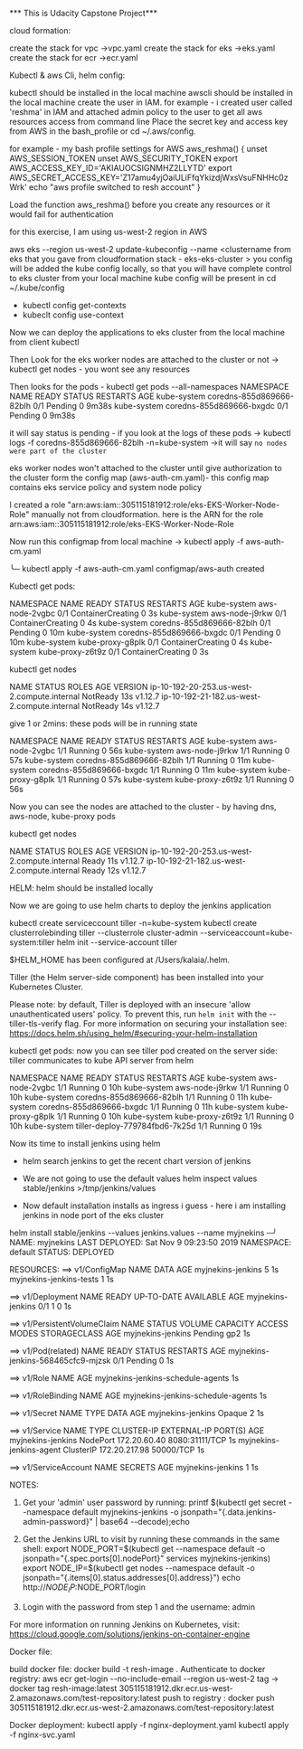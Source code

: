 *** This is Udacity Capstone Project***


cloud formation:

create the stack for vpc ->vpc.yaml
create the stack for eks ->eks.yaml
create the stack for ecr ->ecr.yaml


Kubectl & aws Cli, helm config:

kubectl should be installed in the local machine
awscli should be installed in the local machine
create the user in IAM. for example - i created user called 'reshma' in IAM and attached admin policy to the user to get all aws resources access from command line
Place the secret key and access key from AWS in the bash_profile or cd ~/.aws/config.

for example - my bash profile settings for AWS
aws_reshma() {
    unset AWS_SESSION_TOKEN
    unset AWS_SECURITY_TOKEN
    export AWS_ACCESS_KEY_ID='AKIAUOCSIGNMHZ2LLYTD'
    export AWS_SECRET_ACCESS_KEY='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'
    echo "aws profile switched to resh account"
}

Load the function aws_reshma() before you create any resources or it would fail for authentication

for this exercise, I am using us-west-2 region in AWS

aws eks --region us-west-2 update-kubeconfig --name <clustername from eks that you gave from cloudformation stack - eks-eks-cluster >
you config will be added the kube config locally, so that you will have complete control to eks cluster from your local machine
kube config will be present in cd ~/.kube/config
* kubectl config get-contexts
* kubeclt config use-context <context-name>

Now we can deploy the applications to eks cluster from the local machine from client kubectl


Then Look for the eks worker nodes are attached to the cluster or not -> kubectl get nodes - you wont see any resources

Then looks for the pods - kubectl get pods --all-namespaces
NAMESPACE     NAME                       READY     STATUS    RESTARTS   AGE
kube-system   coredns-855d869666-82blh   0/1       Pending   0          9m38s
kube-system   coredns-855d869666-bxgdc   0/1       Pending   0          9m38s

it will say status is pending - if you look at the logs of these pods -> kubectl logs -f coredns-855d869666-82blh -n=kube-system ->it will say `no nodes were part of the cluster`



eks worker nodes won't attached to the cluster until give authorization to the cluster form the config map (aws-auth-cm.yaml)- this config map contains eks service policy and system node policy

I created a role "arn:aws:iam::305115181912:role/eks-EKS-Worker-Node-Role" manually not from cloudformation. here is the ARN for the role
arn:aws:iam::305115181912:role/eks-EKS-Worker-Node-Role

Now run this configmap from local machine -> kubectl apply -f aws-auth-cm.yaml

╰─ kubectl apply -f aws-auth-cm.yaml                                                                                                                     configmap/aws-auth created

Kubectl get pods:

NAMESPACE     NAME                       READY     STATUS              RESTARTS   AGE
kube-system   aws-node-2vgbc             0/1       ContainerCreating   0          3s
kube-system   aws-node-j9rkw             0/1       ContainerCreating   0          4s
kube-system   coredns-855d869666-82blh   0/1       Pending             0          10m
kube-system   coredns-855d869666-bxgdc   0/1       Pending             0          10m
kube-system   kube-proxy-g8plk           0/1       ContainerCreating   0          4s
kube-system   kube-proxy-z6t9z           0/1       ContainerCreating   0          3s

kubectl get nodes

NAME                                          STATUS     ROLES     AGE       VERSION
ip-10-192-20-253.us-west-2.compute.internal   NotReady   <none>    13s       v1.12.7
ip-10-192-21-182.us-west-2.compute.internal   NotReady   <none>    14s       v1.12.7

give 1 or 2mins: these pods will be in running state

NAMESPACE     NAME                       READY     STATUS    RESTARTS   AGE
kube-system   aws-node-2vgbc             1/1       Running   0          56s
kube-system   aws-node-j9rkw             1/1       Running   0          57s
kube-system   coredns-855d869666-82blh   1/1       Running   0          11m
kube-system   coredns-855d869666-bxgdc   1/1       Running   0          11m
kube-system   kube-proxy-g8plk           1/1       Running   0          57s
kube-system   kube-proxy-z6t9z           1/1       Running   0          56s

Now you can see the nodes are attached to the cluster - by having dns, aws-node, kube-proxy pods

kubectl get nodes

NAME                                          STATUS     ROLES     AGE       VERSION
ip-10-192-20-253.us-west-2.compute.internal   Ready      <none>    11s       v1.12.7
ip-10-192-21-182.us-west-2.compute.internal   Ready      <none>    12s       v1.12.7


HELM: 
helm should be installed locally

Now we are going to use helm charts to deploy the jenkins application 


kubectl create serviceccount tiller -n=kube-system
kubectl create clusterrolebinding tiller --clusterrole cluster-admin --serviceaccount=kube-system:tiller
helm init --service-account tiller

$HELM_HOME has been configured at /Users/kalaia/.helm.

Tiller (the Helm server-side component) has been installed into your Kubernetes Cluster.

Please note: by default, Tiller is deployed with an insecure 'allow unauthenticated users' policy.
To prevent this, run `helm init` with the --tiller-tls-verify flag.
For more information on securing your installation see: https://docs.helm.sh/using_helm/#securing-your-helm-installation

kubectl get pods: now you can see tiller pod created on the server side: tiller communicates to kube API server from helm

NAMESPACE     NAME                             READY     STATUS    RESTARTS   AGE
kube-system   aws-node-2vgbc                   1/1       Running   0          10h
kube-system   aws-node-j9rkw                   1/1       Running   0          10h
kube-system   coredns-855d869666-82blh         1/1       Running   0          11h
kube-system   coredns-855d869666-bxgdc         1/1       Running   0          11h
kube-system   kube-proxy-g8plk                 1/1       Running   0          10h
kube-system   kube-proxy-z6t9z                 1/1       Running   0          10h
kube-system   tiller-deploy-779784fbd6-7k25d   1/1       Running   0          19s

Now its time to install jenkins using helm

* helm search jenkins to get the recent chart version of jenkins

* We are not going to use the default values
helm inspect values stable/jenkins >/tmp/jenkins/values

* Now default installation installs as ingress i guess - here i am installing jenkins in node port of the eks cluster


helm install stable/jenkins --values jenkins.values --name  myjnekins                                                                                                                                    ─╯
NAME:   myjnekins
LAST DEPLOYED: Sat Nov  9 09:23:50 2019
NAMESPACE: default
STATUS: DEPLOYED

RESOURCES:
==> v1/ConfigMap
NAME                     DATA  AGE
myjnekins-jenkins        5     1s
myjnekins-jenkins-tests  1     1s

==> v1/Deployment
NAME               READY  UP-TO-DATE  AVAILABLE  AGE
myjnekins-jenkins  0/1    1           0          1s

==> v1/PersistentVolumeClaim
NAME               STATUS   VOLUME  CAPACITY  ACCESS MODES  STORAGECLASS  AGE
myjnekins-jenkins  Pending  gp2     1s

==> v1/Pod(related)
NAME                                READY  STATUS   RESTARTS  AGE
myjnekins-jenkins-568465cfc9-mjzsk  0/1    Pending  0         1s

==> v1/Role
NAME                               AGE
myjnekins-jenkins-schedule-agents  1s

==> v1/RoleBinding
NAME                               AGE
myjnekins-jenkins-schedule-agents  1s

==> v1/Secret
NAME               TYPE    DATA  AGE
myjnekins-jenkins  Opaque  2     1s

==> v1/Service
NAME                     TYPE       CLUSTER-IP     EXTERNAL-IP  PORT(S)         AGE
myjnekins-jenkins        NodePort   172.20.60.40   <none>       8080:31111/TCP  1s
myjnekins-jenkins-agent  ClusterIP  172.20.217.98  <none>       50000/TCP       1s

==> v1/ServiceAccount
NAME               SECRETS  AGE
myjnekins-jenkins  1        1s


NOTES:
1. Get your 'admin' user password by running:
  printf $(kubectl get secret --namespace default myjnekins-jenkins -o jsonpath="{.data.jenkins-admin-password}" | base64 --decode);echo
2. Get the Jenkins URL to visit by running these commands in the same shell:
  export NODE_PORT=$(kubectl get --namespace default -o jsonpath="{.spec.ports[0].nodePort}" services myjnekins-jenkins)
  export NODE_IP=$(kubectl get nodes --namespace default -o jsonpath="{.items[0].status.addresses[0].address}")
  echo http://$NODE_IP:$NODE_PORT/login

3. Login with the password from step 1 and the username: admin


For more information on running Jenkins on Kubernetes, visit:
https://cloud.google.com/solutions/jenkins-on-container-engine


Docker file:

build docker file: docker build -t resh-image .
Authenticate to docker registry: aws ecr get-login --no-include-email --region us-west-2
tag -> docker tag resh-image:latest 305115181912.dkr.ecr.us-west-2.amazonaws.com/test-repository:latest
push to registry : docker push 305115181912.dkr.ecr.us-west-2.amazonaws.com/test-repository:latest


Docker deployment:
kubectl apply -f nginx-deployment.yaml
kubectl apply -f nginx-svc.yaml
